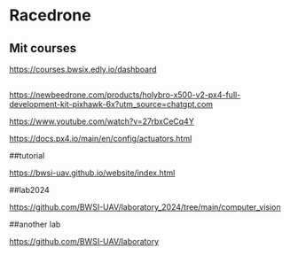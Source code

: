 # Racedrone
## Mit courses
https://courses.bwsix.edly.io/dashboard

##
https://newbeedrone.com/products/holybro-x500-v2-px4-full-development-kit-pixhawk-6x?utm_source=chatgpt.com

https://www.youtube.com/watch?v=27rbxCeCq4Y

https://docs.px4.io/main/en/config/actuators.html


##tutorial

https://bwsi-uav.github.io/website/index.html

##lab2024

https://github.com/BWSI-UAV/laboratory_2024/tree/main/computer_vision

##another lab

https://github.com/BWSI-UAV/laboratory
